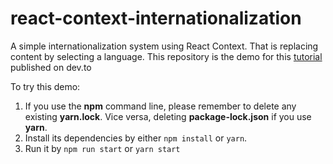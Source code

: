 # react-context-internationalization

A simple internationalization system using React Context. That is replacing content by selecting a language.
This repository is the demo for this [tutorial](https://dev.to/adrianluong/simple-internationalization-using-react-context-1ioc) published on dev.to

To try this demo:

1. If you use the **npm** command line, please remember to delete any existing **yarn.lock**. Vice versa, deleting **package-lock.json** if you use **yarn**.
2. Install its dependencies by either `npm install` or `yarn`.
3. Run it by `npm run start` or `yarn start`

